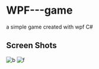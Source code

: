 # WPF---game
a simple game created with wpf C#

## Screen Shots
![b](https://user-images.githubusercontent.com/32939633/39145651-15a27a78-473d-11e8-80b3-61702ced5943.PNG)
![f](https://user-images.githubusercontent.com/32939633/39145652-15ca1e8e-473d-11e8-9921-6b894284c26c.PNG)
